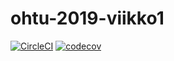 
# ohtu-2019-viikko1

[![CircleCI](https://circleci.com/gh/ArkMus/ohtu-2019-viikko1.svg?style=svg)](https://circleci.com/gh/ArkMus/ohtu-2019-viikko1) [![codecov](https://codecov.io/gh/ArkMus/ohtu-2019-viikko1/branch/master/graph/badge.svg)](https://codecov.io/gh/ArkMus/ohtu-2019-viikko1)





